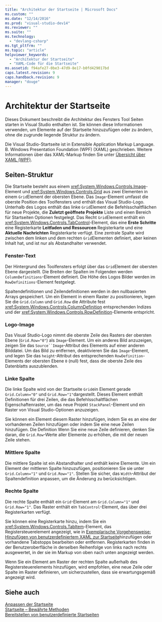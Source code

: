 ```yaml
---
title: "Architektur der Startseite | Microsoft Docs"
ms.custom: ""
ms.date: "12/14/2016"
ms.prod: "visual-studio-dev14"
ms.reviewer: ""
ms.suite: ""
ms.technology: 
  - "devlang-csharp"
ms.tgt_pltfrm: ""
ms.topic: "article"
helpviewer_keywords: 
  - "Architektur der Startseite"
  - "XAML-Code für die Startseite"
ms.assetid: f94afe27-0be3-47d9-8e17-b0fd429017bd
caps.latest.revision: 9
caps.handback.revision: 9
manager: "douge"
---
```

# Architektur der Startseite
Dieses Dokument beschreibt die Architektur des Fensters Tool Seiten starten in Visual Studio enthalten ist.  Sie können diese Informationen verwenden, um Elemente auf der Startseite hinzuzufügen oder zu ändern, ohne die zugrunde liegende Struktur zu ändern.  
  
 Die Visual Studio\-Startseite ist in Extensible Application Markup Language. B. Windows Presentation Foundation \(WPF\) \(XAML\) geschrieben.  Weitere Informationen über das XAML\-Markup finden Sie unter [Übersicht über XAML \(WPF\)](../Topic/XAML%20Overview%20\(WPF\).md).  
  
## Seiten\-Struktur  
 Die Startseite besteht aus einem <xref:System.Windows.Controls.Image>\-Element und <xref:System.Windows.Controls.Grid> aus zwei Elementen in einem `Grid`Element der obersten Ebene.  Das `Image`\-Element umfasst die oberste Position des Toolfensters und enthält das Visual Studio\-Logo.  Unterhalb des Logos enthält das linke `Grid`Element die Befehlsschaltflächen für neue Projekte, die **Zuletzt geöffnete Projekte** Liste und einen Bereich für Startseiten Optionen festgelegt.  Das Recht `Grid`Element enthält ein <xref:System.Windows.Controls.TabControl>\-Element, das eine **Erste Schritte** eine Registerkarte **Leitfaden und Ressourcen** Registerkarte und eine **Aktuelle Nachrichten** Registerkarte verfügt.  Eine zentrale Spalte wird zwischen dem linken und dem rechten `Grid`Elementen definiert, aber keinen Inhalt hat, und ist nur als Abstandhalter verwendet.  
  
### Fenster\-Text  
 Der Hintergrund des Toolfensters erfolgt über das `Grid`Element der obersten Ebene dargestellt.  Die Breiten der Spalten im Folgenden werden `ColumnDefinitions`\-Element definiert.  Die Höhe des Logos Bilder werden im `RowDefinitions`\-Element festgelegt.  
  
 Spaltendefinitionen und Zeilendefinitionen werden in den nullbasierten Arrays gespeichert.  Um ein Element in einem Raster zu positionieren, legen Sie die `Grid.Column` und `Grid.Row` die Attribute fest <xref:System.Windows.Controls.ColumnDefinition> entsprechenden Indizes und der <xref:System.Windows.Controls.RowDefinition>\-Elemente entspricht.  
  
### Logo\-Image  
 Das Visual Studio\-Logo nimmt die oberste Zeile des Rasters der obersten Ebene \(`Grid.Row="0"`\) als `Image`\-Element.  Um ein anderes Bild anzuzeigen, zeigen Sie das `Source``Image`\-Attribut des Elements auf einer anderen Bilddatei.  Um das Bild zu entfernen, deaktivieren Sie das `Image`\-Element, und legen Sie das `height`\-Attribut des entsprechenden `RowDefinition`\-Elements der obersten Ebene `0` \(null\) fest, dass die oberste Zeile des Datenblatts auszublenden.  
  
### Linke Spalte  
 Die linke Spalte wird von der Startseite `Grid`ein Element gerade `Grid.Column="0"` und `Grid.Row="1"`dargestellt.  Dieses Element enthält Definitionen für drei Zeilen, die das Befehlsschaltflächen Eigenschaftenraster, um das neue Projekt `StackPanel`\-Element und ein Raster von Visual Studio\-Optionen anzuzeigen.  
  
 Sie können ein Element diesem Raster hinzufügen, indem Sie es an eine der vorhandenen Zeilen hinzufügen oder indem Sie eine neue Zeilen hinzufügen. Die Definition  Wenn Sie eine neue Zeile definieren, denken Sie daran, die `Grid.Row`\-Werte aller Elemente zu erhöhen, die mit der neuen Zeile stehen.  
  
### Mittlere Spalte  
 Die mittlere Spalte ist ein Abstandhalter und enthält keine Elemente.  Um ein Element der mittleren Spalte hinzuzufügen, positionieren Sie sie unter `Grid.Column="1"` und `Grid.Row="1"`.  Stellen Sie sicher, das `Width`\-Attribut der Spaltendefinition anpassen, um die Änderung zu berücksichtigen.  
  
### Rechte Spalte  
 Die rechte Spalte enthält ein `Grid`\-Element am `Grid.Column="1"` und `Grid.Row="1"`.  Das Raster enthält ein `TabControl`\-Element, das über drei Registerkarten verfügt.  
  
 Sie können eine Registerkarte hinzu, indem Sie ein <xref:System.Windows.Controls.TabItem>\-Element, das Registersteuerelement angezeigt, wie in [Exemplarische Vorgehensweise: Hinzufügen von benutzerdefiniertem XAML zur Startseite](../extensibility/walkthrough-adding-custom-xaml-to-the-start-page.md)hinzufügen oder vorhandene Tabstopps bearbeiten oder entfernen.  Registerkarten finden in der Benutzeroberfläche in derselben Reihenfolge von links nach rechts ausgewertet, in der sie im Markup von oben nach unten angezeigt werden.  
  
 Wenn Sie ein Element am Raster der rechten Spalte außerhalb des Registersteuerelements hinzufügen, wird empfohlen, eine neue Zeile oder Spalte im Raster definieren, um sicherzustellen, dass sie erwartungsgemäß angezeigt wird.  
  
## Siehe auch  
 [Anpassen der Startseite](../ide/customizing-the-start-page-for-visual-studio.md)   
 [Startseite – Bewährte Methoden](../misc/start-page-best-practices.md)   
 [Bereitstellen von benutzerdefinierte Startseiten](../extensibility/deploying-custom-start-pages.md)